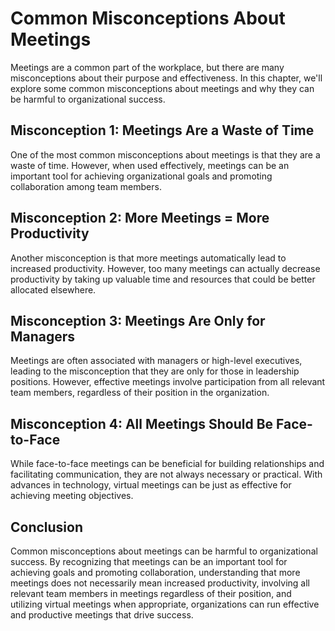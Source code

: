 Common Misconceptions About Meetings
==============================================================

Meetings are a common part of the workplace, but there are many misconceptions about their purpose and effectiveness. In this chapter, we'll explore some common misconceptions about meetings and why they can be harmful to organizational success.

Misconception 1: Meetings Are a Waste of Time
---------------------------------------------

One of the most common misconceptions about meetings is that they are a waste of time. However, when used effectively, meetings can be an important tool for achieving organizational goals and promoting collaboration among team members.

Misconception 2: More Meetings = More Productivity
--------------------------------------------------

Another misconception is that more meetings automatically lead to increased productivity. However, too many meetings can actually decrease productivity by taking up valuable time and resources that could be better allocated elsewhere.

Misconception 3: Meetings Are Only for Managers
-----------------------------------------------

Meetings are often associated with managers or high-level executives, leading to the misconception that they are only for those in leadership positions. However, effective meetings involve participation from all relevant team members, regardless of their position in the organization.

Misconception 4: All Meetings Should Be Face-to-Face
----------------------------------------------------

While face-to-face meetings can be beneficial for building relationships and facilitating communication, they are not always necessary or practical. With advances in technology, virtual meetings can be just as effective for achieving meeting objectives.

Conclusion
----------

Common misconceptions about meetings can be harmful to organizational success. By recognizing that meetings can be an important tool for achieving goals and promoting collaboration, understanding that more meetings does not necessarily mean increased productivity, involving all relevant team members in meetings regardless of their position, and utilizing virtual meetings when appropriate, organizations can run effective and productive meetings that drive success.


